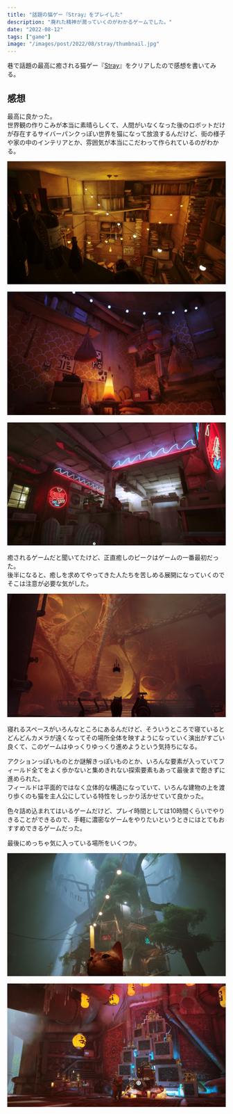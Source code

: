 ```yaml
---
title: "話題の猫ゲー『Stray』をプレイした"
description: "廃れた精神が潤っていくのがわかるゲームでした。"
date: "2022-08-12"
tags: ["game"]
image: "/images/post/2022/08/stray/thumbnail.jpg"
---
```


巷で話題の最高に癒される猫ゲー『[Stray](https://store.steampowered.com/app/1332010/Stray/?l=japanese)』をクリアしたので感想を書いてみる。

## 感想

最高に良かった。  
世界観の作りこみが本当に素晴らしくて、人間がいなくなった後のロボットだけが存在するサイバーパンクっぽい世界を猫になって放浪するんだけど、街の様子や家の中のインテリアとか、雰囲気が本当にこだわって作られているのがわかる。

![家の中の様子1](./01.jpg "雑多な感じがたまらん")

![家の中の様子2](./02.jpg "照明の使い方もすごく良い")

![家の中の様子3](./03.jpg "コインランドリーおしゃれ")

癒されるゲームだと聞いてたけど、正直癒しのピークはゲームの一番最初だった。  
後半になると、癒しを求めてやってきた人たちを苦しめる展開になっていくのでそこは注意が必要な気がした。

![ちょっと怖い描写](./04.jpg "こういうのとか")

寝れるスペースがいろんなところにあるんだけど、そういうところで寝ているとどんどんカメラが遠くなってその場所全体を映すようになっていく演出がすごい良くて、このゲームはゆっくりゆっくり進めようという気持ちになる。

アクションっぽいものとか謎解きっぽいものとか、いろんな要素が入っていてフィールド全てをよく歩かないと集めきれない探索要素もあって最後まで飽きずに進められた。  
フィールドは平面的ではなく立体的な構造になっていて、いろんな建物の上を渡り歩くのも猫を主人公にしている特性をしっかり活かせていて良かった。

色々詰め込まれてはいるゲームだけど、プレイ時間としては10時間くらいでやりきることができるので、手軽に濃密なゲームをやりたいというときにはとてもおすすめできるゲームだった。

最後にめっちゃ気に入っている場所をいくつか。

![縦に長い建物](./05.jpg "縦に長い建物")

![よくあるモニターたくさんのやつ](./06.jpg "よくあるモニターたくさんのやつ")
